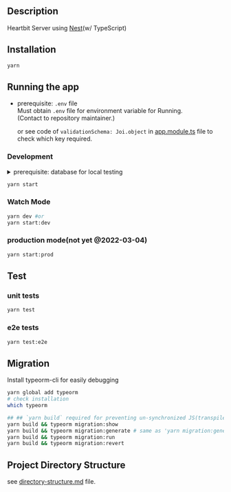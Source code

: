 ## Description

Heartbit Server using [Nest](https://github.com/nestjs/nest)(w/ TypeScript)

## Installation

```bash
yarn
```

## Running the app
* prerequisite: `.env` file  
  Must obtain `.env` file for environment variable for Running.  
  (Contact to repository maintainer.)

  or see code of `validationSchema: Joi.object` in [app.module.ts](./src/app.module.ts) file to check which key required.

### Development
<details>
  <summary>prerequisite: database for local testing</summary>
  <blockquote>
  Install PostgreSQL with version '13.3'(current version of RDS).

  (Install via '[Docker](https://hub.docker.com/_/postgres)' or directly on your local machine, as you like.)
  
  ```bash
  docker rm pg-container-13.3 --force # if running container exists.
  docker run --name pg-container-13.3 -p 5432:5432 -e POSTGRES_USER=root -e POSTGRES_PASSWORD=dnwnwjdqhrwk! -e POSTGRES_DB=wind -d postgres:13.3
  docker exec -i pg-container-13.3 psql -U root postgres -c "CREATE DATABASE wind;"
  docker ps
  ```
  </blockquote>
</details>


```bash
yarn start
```

### Watch Mode

```bash
yarn dev #or
yarn start:dev
```

### production mode(not yet @2022-03-04)

```bash
yarn start:prod
```

## Test

### unit tests

```bash
yarn test
```

### e2e tests

```bash
yarn test:e2e
```

## Migration
Install typeorm-cli for easily debugging
```bash
yarn global add typeorm
# check installation
which typeorm
```

```bash
## ## `yarn build` required for preventing un-synchronized JS(transpiled) with TS(source).
yarn build && typeorm migration:show
yarn build && typeorm migration:generate # same as 'yarn migration:generate'
yarn build && typeorm migration:run
yarn build && typeorm migration:revert
```

## Project Directory Structure
see [directory-structure.md](./docs/directory-structure.md) file.

